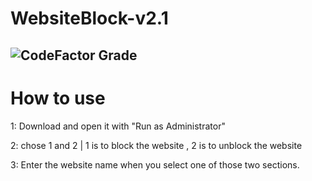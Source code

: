 # WebsiteBlock-v2.1
![CodeFactor Grade](https://cdn.discordapp.com/attachments/1221767557128917103/1307675463543554078/image.png?ex=673b2b2d&is=6739d9ad&hm=3ad529f41b529dc4a1ef5137ece643d7a4348554190a6d59f24bb43d04549308&)
------------------------------------------------------------------------------------------------
# How to use

1: Download and open it with "Run as Administrator"

2: chose 1 and 2 | 1 is to block the website , 2 is to unblock the website

3: Enter the website name when you select one of those two sections.
